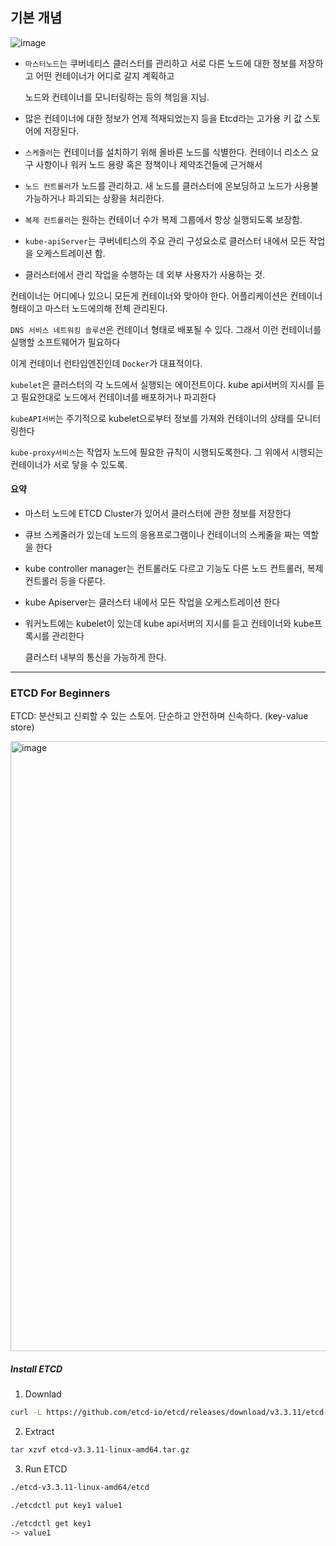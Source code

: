 ## 기본 개념

![image](https://github.com/saechimdaeki/Dev-Diary/assets/40031858/1f0a9ed2-3b4a-47b4-90fa-70f0e98d62df)


- `마스터노드`는 쿠버네티스 클러스터를 관리하고 서로 다른 노드에 대한 정보를 저장하고 어떤 컨테이너가 어디로 갈지 계획하고

    노드와 컨테이너를 모니터링하는 등의 책임을 지님. 
- 많은 컨테이너에 대한 정보가 언제 적재되었는지 등을 Etcd라는 고가용 키 값 스토어에 저장된다.
- `스케줄러`는 컨테이너를 설치하기 위해 올바른 노드를 식별한다. 컨테이너 리소스 요구 사항이나 워커 노드 용량 혹은 정책이나 제약조건들에 근거해서
- `노드 컨트롤러`가 노드를 관리하고. 새 노드를 클러스터에 온보딩하고 노드가 사용불가능하거나 파괴되는 상황을 처리한다.
- `복제 컨트롤러`는 원하는 컨테이너 수가 복제 그룹에서 항상 실행되도록 보장함.
- `kube-apiServer`는 쿠버네티스의 주요 관리 구성요소로 클러스터 내에서 모든 작업을 오케스트레이션 함.
- 클러스터에서 관리 작업을 수행하는 데 외부 사용자가 사용하는 것.

컨테이너는 어디에나 있으니 모든게 컨테이너와 맞아야 한다. 어플리케이션은 컨테이너 형태이고 마스터 노드에의해 전체 관리된다.

`DNS 서비스 네트워킹 솔루션`은 컨테이너 형태로 배포될 수 있다. 그래서 이런 컨테이너를 실행할 소프트웨어가 필요하다

이게 컨테이너 런타임엔진인데 `Docker`가 대표적이다. 

`kubelet`은 클러스터의 각 노드에서 실행되는 에이전트이다. kube api서버의 지시를 듣고 필요한대로 노드에서 컨테이너를 배포하거나 파괴한다

`kubeAPI서버`는 주기적으로 kubelet으로부터 정보를 가져와 컨테이너의 상태를 모니터링한다

`kube-proxy서비스`는 작업자 노드에 필요한 규칙이 시행되도록한다. 그 위에서 시행되는 컨테이너가 서로 닿을 수 있도록.


#### 요약
- 마스터 노드에 ETCD Cluster가 있어서 클러스터에 관한 정보를 저장한다
- 큐브 스케줄러가 있는데 노드의 응용프로그램이나 컨테이너의 스케줄을 짜는 역할을 한다 
- kube controller manager는 컨트롤러도 다르고 기능도 다른 노드 컨트롤러, 복제 컨트롤러 등을 다룬다.
- kube Apiserver는 클러스터 내에서 모든 작업을 오케스트레이션 한다
- 워커노트에는 kubelet이 있는데 kube api서버의 지시를 듣고 컨테이너와 kube프록시를 관리한다 

    클러스터 내부의 통신을 가능하게 한다.

---

### ETCD For Beginners

ETCD: 분산되고 신뢰할 수 있는 스토어. 단순하고 안전하며 신속하다. (key-value store)

<img width="976" alt="image" src="https://github.com/saechimdaeki/Dev-Diary/assets/40031858/cf4df8a0-81c1-40c6-b422-e69c8d1451dc">

##### Install ETCD

1. Downlad

```bash
curl -L https://github.com/etcd-io/etcd/releases/download/v3.3.11/etcd-v3.3.11-linux-amd64.tar.gz -o etcd-v3.3.11-linux-amd64.tar.gz
```

2. Extract 

```bash
tar xzvf etcd-v3.3.11-linux-amd64.tar.gz
```

3. Run ETCD

```bash
./etcd-v3.3.11-linux-amd64/etcd
```

```bash
./etcdctl put key1 value1

./etcdctl get key1
-> value1
```